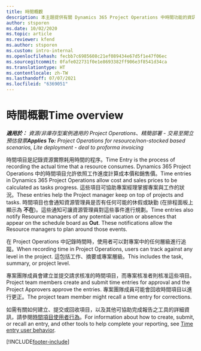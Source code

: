 ```yaml
---
title: 時間概觀
description: 本主題提供有關 Dynamics 365 Project Operations 中時間功能的資訊。
author: stsporen
ms.date: 10/02/2020
ms.topic: article
ms.reviewer: kfend
ms.author: stsporen
ms.custom: intro-internal
ms.openlocfilehash: fecbb7c6985608c21ef089434e67d5f1e47f06ec
ms.sourcegitcommit: 0fafe022731f0e1e8693382ff906e3f8541d34ca
ms.translationtype: HT
ms.contentlocale: zh-TW
ms.lasthandoff: 07/07/2021
ms.locfileid: "6369051"
---
```

# <a name="time-overview"></a><span data-ttu-id="69201-103">時間概觀</span><span class="sxs-lookup"><span data-stu-id="69201-103">Time overview</span></span>

<span data-ttu-id="69201-104">_**適用於：** 資源/非庫存型案例適用的 Project Operations、精簡部署 - 交易至開立預估發票_</span><span class="sxs-lookup"><span data-stu-id="69201-104">_**Applies To:** Project Operations for resource/non-stocked based scenarios, Lite deployment - deal to proforma invoicing_</span></span>

<span data-ttu-id="69201-105">時間項目是記錄資源實際耗用時間的程序。</span><span class="sxs-lookup"><span data-stu-id="69201-105">Time Entry is the process of recording the actual time that a resource consumes.</span></span> <span data-ttu-id="69201-106">Dynamics 365 Project Operations 中的時間項目允許依照工作進度計算成本價和銷售價。</span><span class="sxs-lookup"><span data-stu-id="69201-106">Time entries in Dynamics 365 Project Operations allow cost and sales prices to be calculated as tasks progress.</span></span> <span data-ttu-id="69201-107">這些項目可協助專案經理掌握專案與工作的狀況。</span><span class="sxs-lookup"><span data-stu-id="69201-107">These entries help the Project manager keep on top of projects and tasks.</span></span> <span data-ttu-id="69201-108">時間項目也會通知資源管理員是否有任何可能的休假或缺勤 (在排程面板上顯示為 **不在**)。這些通知可讓資源管理員對這些事件進行規劃。</span><span class="sxs-lookup"><span data-stu-id="69201-108">Time entries also notify Resource managers of any potential vacation or absences that appear on the schedule board as **Out**. These notifications allow the Resource managers to plan around those events.</span></span>

<span data-ttu-id="69201-109">在 Project Operations 中記錄時間時，使用者可以對專案中的任何層級進行追蹤。</span><span class="sxs-lookup"><span data-stu-id="69201-109">When recording time in Project Operations, users can track against any level in the project.</span></span> <span data-ttu-id="69201-110">這包括工作、摘要或專案層級。</span><span class="sxs-lookup"><span data-stu-id="69201-110">This includes the task, summary, or project level.</span></span>

<span data-ttu-id="69201-111">專案團隊成員會建立並提交請求核准的時間項目，而專案核准者則核准這些項目。</span><span class="sxs-lookup"><span data-stu-id="69201-111">Project team members create and submit time entries for approval and the Project Approvers approve the entries.</span></span> <span data-ttu-id="69201-112">專案團隊成員可能會回收時間項目以進行更正。</span><span class="sxs-lookup"><span data-stu-id="69201-112">The project team member might recall a time entry for corrections.</span></span>

<span data-ttu-id="69201-113">如需有關如何建立、提交或回收項目，以及其他可協助完成報告之工具的詳細資訊，請參閱[時間項目使用者行為](ui-behavior-time.md)。</span><span class="sxs-lookup"><span data-stu-id="69201-113">For information about how to create, submit, or recall an entry, and other tools to help complete your reporting, see [Time entry user behavior](ui-behavior-time.md).</span></span>



[!INCLUDE[footer-include](../includes/footer-banner.md)]